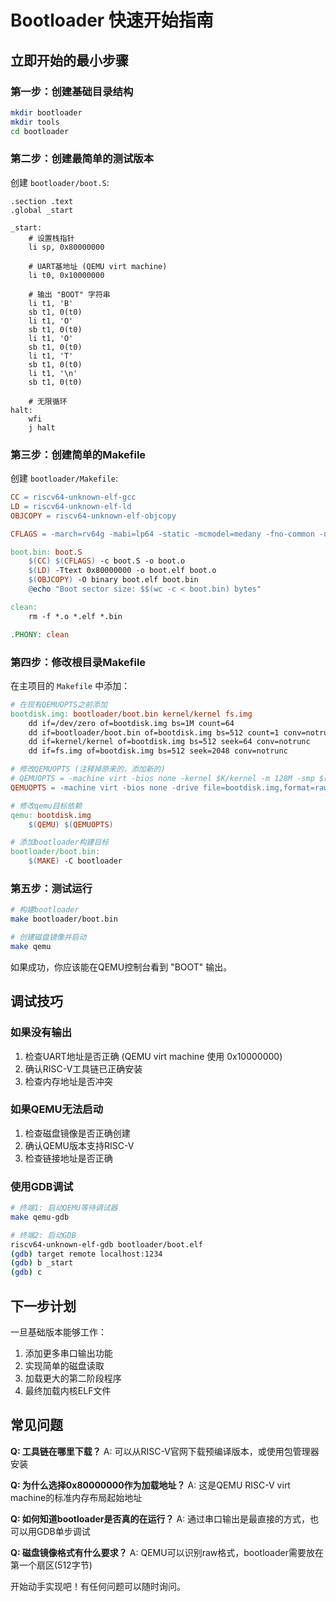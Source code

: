 # Bootloader 快速开始指南

## 立即开始的最小步骤

### 第一步：创建基础目录结构

```bash
mkdir bootloader
mkdir tools
cd bootloader
```

### 第二步：创建最简单的测试版本

创建 `bootloader/boot.S`:

```assembly
.section .text
.global _start

_start:
    # 设置栈指针
    li sp, 0x80000000
    
    # UART基地址 (QEMU virt machine)
    li t0, 0x10000000
    
    # 输出 "BOOT" 字符串
    li t1, 'B'
    sb t1, 0(t0)
    li t1, 'O' 
    sb t1, 0(t0)
    li t1, 'O'
    sb t1, 0(t0) 
    li t1, 'T'
    sb t1, 0(t0)
    li t1, '\n'
    sb t1, 0(t0)
    
    # 无限循环
halt:
    wfi
    j halt
```

### 第三步：创建简单的Makefile

创建 `bootloader/Makefile`:

```makefile
CC = riscv64-unknown-elf-gcc
LD = riscv64-unknown-elf-ld  
OBJCOPY = riscv64-unknown-elf-objcopy

CFLAGS = -march=rv64g -mabi=lp64 -static -mcmodel=medany -fno-common -nostdlib -mno-relax

boot.bin: boot.S
	$(CC) $(CFLAGS) -c boot.S -o boot.o
	$(LD) -Ttext 0x80000000 -o boot.elf boot.o
	$(OBJCOPY) -O binary boot.elf boot.bin
	@echo "Boot sector size: $$(wc -c < boot.bin) bytes"

clean:
	rm -f *.o *.elf *.bin

.PHONY: clean
```

### 第四步：修改根目录Makefile

在主项目的 `Makefile` 中添加：

```makefile
# 在现有QEMUOPTS之前添加
bootdisk.img: bootloader/boot.bin kernel/kernel fs.img
	dd if=/dev/zero of=bootdisk.img bs=1M count=64
	dd if=bootloader/boot.bin of=bootdisk.img bs=512 count=1 conv=notrunc
	dd if=kernel/kernel of=bootdisk.img bs=512 seek=64 conv=notrunc
	dd if=fs.img of=bootdisk.img bs=512 seek=2048 conv=notrunc

# 修改QEMUOPTS (注释掉原来的，添加新的)
# QEMUOPTS = -machine virt -bios none -kernel $K/kernel -m 128M -smp $(CPUS) -nographic
QEMUOPTS = -machine virt -bios none -drive file=bootdisk.img,format=raw,if=virtio -m 128M -smp $(CPUS) -nographic

# 修改qemu目标依赖
qemu: bootdisk.img
	$(QEMU) $(QEMUOPTS)

# 添加bootloader构建目标
bootloader/boot.bin:
	$(MAKE) -C bootloader
```

### 第五步：测试运行

```bash
# 构建bootloader
make bootloader/boot.bin

# 创建磁盘镜像并启动
make qemu
```

如果成功，你应该能在QEMU控制台看到 "BOOT" 输出。

## 调试技巧

### 如果没有输出

1. 检查UART地址是否正确 (QEMU virt machine 使用 0x10000000)
2. 确认RISC-V工具链已正确安装
3. 检查内存地址是否冲突

### 如果QEMU无法启动

1. 检查磁盘镜像是否正确创建
2. 确认QEMU版本支持RISC-V
3. 检查链接地址是否正确

### 使用GDB调试

```bash
# 终端1: 启动QEMU等待调试器
make qemu-gdb

# 终端2: 启动GDB
riscv64-unknown-elf-gdb bootloader/boot.elf
(gdb) target remote localhost:1234
(gdb) b _start
(gdb) c
```

## 下一步计划

一旦基础版本能够工作：

1. 添加更多串口输出功能
2. 实现简单的磁盘读取
3. 加载更大的第二阶段程序
4. 最终加载内核ELF文件

## 常见问题

**Q: 工具链在哪里下载？**
A: 可以从RISC-V官网下载预编译版本，或使用包管理器安装

**Q: 为什么选择0x80000000作为加载地址？**
A: 这是QEMU RISC-V virt machine的标准内存布局起始地址

**Q: 如何知道bootloader是否真的在运行？**
A: 通过串口输出是最直接的方式，也可以用GDB单步调试

**Q: 磁盘镜像格式有什么要求？**
A: QEMU可以识别raw格式，bootloader需要放在第一个扇区(512字节)

开始动手实现吧！有任何问题可以随时询问。
